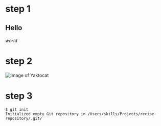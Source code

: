 # step 1
## Hello
###### world
# step 2
![Image of Yaktocat](https://octodex.github.com/images/yaktocat.png)
# step 3
```
$ git init
Initialized empty Git repository in /Users/skills/Projects/recipe-repository/.git/
```
